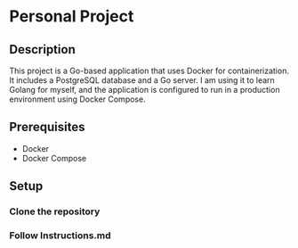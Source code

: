 # Personal Project

## Description
This project is a Go-based application that uses Docker for containerization. It includes a PostgreSQL database and a Go server. I am using it to learn Golang for myself, and the application is configured to run in a production environment using Docker Compose.

## Prerequisites
- Docker
- Docker Compose

## Setup

### Clone the repository
### Follow Instructions.md
